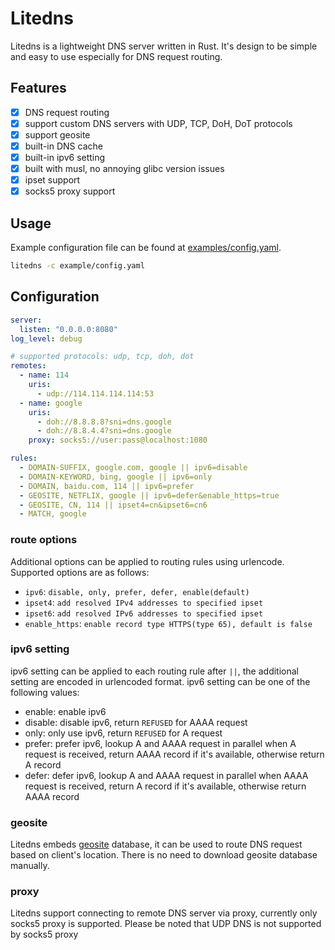 # Litedns

Litedns is a lightweight DNS server written in Rust. It's design to be simple and easy to use especially for DNS request routing.

## Features
- [x] DNS request routing
- [x] support custom DNS servers with UDP, TCP, DoH, DoT protocols
- [x] support geosite
- [x] built-in DNS cache
- [x] built-in ipv6 setting
- [x] built with musl, no annoying glibc version issues
- [x] ipset support
- [x] socks5 proxy support

## Usage

Example configuration file can be found at [examples/config.yaml](examples/config.yaml).

```bash
litedns -c example/config.yaml
```

## Configuration

```yaml
server:
  listen: "0.0.0.0:8080"
log_level: debug

# supported protocols: udp, tcp, doh, dot
remotes:
  - name: 114
    uris:
      - udp://114.114.114.114:53
  - name: google
    uris:
      - doh://8.8.8.8?sni=dns.google
      - doh://8.8.4.4?sni=dns.google
    proxy: socks5://user:pass@localhost:1080

rules:
  - DOMAIN-SUFFIX, google.com, google || ipv6=disable
  - DOMAIN-KEYWORD, bing, google || ipv6=only
  - DOMAIN, baidu.com, 114 || ipv6=prefer
  - GEOSITE, NETFLIX, google || ipv6=defer&enable_https=true
  - GEOSITE, CN, 114 || ipset4=cn&ipset6=cn6
  - MATCH, google
```

### route options
Additional options can be applied to routing rules using urlencode. Supported options are as follows:
- `ipv6`: `disable, only, prefer, defer, enable(default)`
- `ipset4`: `add resolved IPv4 addresses to specified ipset`
- `ipset6`: `add resolved IPv6 addresses to specified ipset`
- `enable_https`: `enable record type HTTPS(type 65), default is false`

### ipv6 setting
ipv6 setting can be applied to each routing rule after `||`, the additional setting are encoded in urlencoded format.
ipv6 setting can be one of the following values:
- enable: enable ipv6
- disable: disable ipv6, return `REFUSED` for AAAA request
- only: only use ipv6, return `REFUSED` for A request
- prefer: prefer ipv6, lookup A and AAAA request in parallel when A request is received, return AAAA record if it's available, otherwise return A record
- defer: defer ipv6, lookup A and AAAA request in parallel when AAAA request is received, return A record if it's available, otherwise return AAAA record

### geosite
Litedns embeds [geosite](https://github.com/Loyalsoldier/v2ray-rules-dat) database, it can be used to route DNS request based on client's location.
There is no need to download geosite database manually.

### proxy
Litedns support connecting to remote DNS server via proxy, currently only socks5 proxy is supported. 
Please be noted that UDP DNS is not supported by socks5 proxy

